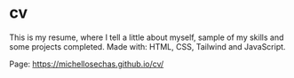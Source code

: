 # cv
This is my resume, where I tell a little about myself, sample of my skills and some projects completed.
Made with: HTML, CSS, Tailwind and JavaScript.

Page: https://michellosechas.github.io/cv/

